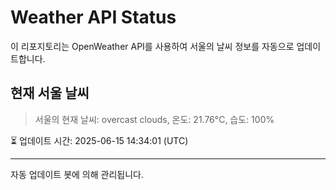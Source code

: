 
# Weather API Status

이 리포지토리는 OpenWeather API를 사용하여 서울의 날씨 정보를 자동으로 업데이트합니다.

## 현재 서울 날씨
> 서울의 현재 날씨: overcast clouds, 온도: 21.76°C, 습도: 100%

⏳ 업데이트 시간: 2025-06-15 14:34:01 (UTC)

---
자동 업데이트 봇에 의해 관리됩니다.
